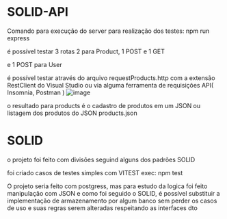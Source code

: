 # SOLID-API


Comando para execução do server para realização dos testes: npm run express

é possível testar 3 rotas
2 para Product, 1 POST e 1 GET 

e 1 POST para User


é possível testar através do arquivo requestProducts.http com a extensão RestClient do Visual Studio ou via alguma ferramenta de requisições API( Insomnia, Postman )
![image](https://user-images.githubusercontent.com/59840153/195694001-494b45fc-5e98-421c-9445-690f5d657e69.png)

o resultado para products é o cadastro de produtos em um JSON ou listagem dos produtos do JSON products.json


# SOLID

o projeto foi feito com divisões seguind alguns dos padrões SOLID

foi criado casos de testes simples com VITEST 
exec: npm test

O projeto seria feito com postgress, mas para estudo da logica foi feito manipulação com JSON e como foi seguido o SOLID, é possível substituir a implementação de armazenamento por algum banco sem perder os casos de uso e suas regras serem alteradas respeitando as interfaces dto


